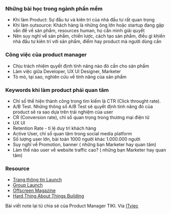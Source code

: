 ### Những bài học trong ngành phần mềm
- Khi làm Product: Sự đầu tư và kiên trì của nhà đầu tư rất quan trọng
- Khi làm outsource: Khách hàng là những ông lớn hoặc startup đang gặp vấn đề về sản phẩm, resources human, họ cần mình giải quyết
- Nên suy nghĩ về sản phẩm, chiến lược, cách tạo sản phẩm, điều gì khiến nhà đầu tư kiên trì với sản phẩm, điểm hay product mà người dùng cần


### Công việc của product manager
- Chịu trách nhiệm quyết định tính năng nào đó cần cho sản phẩm
- Làm việc giữa Developer, UX UI Designer, Marketer
- Tò mò, tại sao, nghiên cứu về tính năng của sản phẩm


### Keywords khi làm product phải quan tâm
- Chỉ số thể hiện thành công trong tìm kiếm là CTR (Click throught rate).
- A/B Test. Những thông số A/B Test sẽ quyết định tính năng đó của product sẽ ra sao dựa trên trải nghiệm của user
- CR (Conversion rate), chỉ số quan trọng trong thương mại điện tử 
- UX UI
- Retention Rate - tỉ lệ duy trì khách hàng
- Active User, chỉ số quan tâm trong social media platform
- Số lượng user lớn, bài toán 1000 người khác 1.000.000 người
- Suy nghĩ về Promotion, banner ( những bạn Marketer hay quan tâm)
- Làm thế nào user về website traffic cao? ( những bạn Marketer hay quan tâm)

### Resource
- [Trang thông tin Launch](https://launch.co/)
- [Group Launch](https://www.facebook.com/groups/launchpad/)
- [Offscreen Magazine](https://www.offscreenmag.com/)
- [Hard Thing About Things Building](https://www.amazon.com/Hard-Thing-About-Things-Building/dp/0062273205)

Bài viết note lại từ chia sẻ của Product Manager TIKI. Via [ITviec](https://itviec.com/blog/product-manager-la-gi/)
